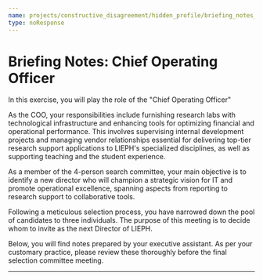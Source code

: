 ```yaml
---
name: projects/constructive_disagreement/hidden_profile/briefing_notes_B.md
type: noResponse
---
```


# Briefing Notes: Chief Operating Officer

In this exercise, you will play the role of the "Chief Operating Officer"

As the COO, your responsibilities include furnishing research labs with technological infrastructure and enhancing tools for optimizing financial and operational performance. This involves supervising internal development projects and managing vendor relationships essential for delivering top-tier research support applications to LIEPH's specialized disciplines, as well as supporting teaching and the student experience.

As a member of the 4-person search committee, your main objective is to identify a new director who will champion a strategic vision for IT and promote operational excellence, spanning aspects from reporting to research support to collaborative tools.

Following a meticulous selection process, you have narrowed down the pool of candidates to three individuals. The purpose of this meeting is to decide whom to invite as the next Director of LIEPH.

Below, you will find notes prepared by your executive assistant. As per your customary practice, please review these thoroughly before the final selection committee meeting.

---

